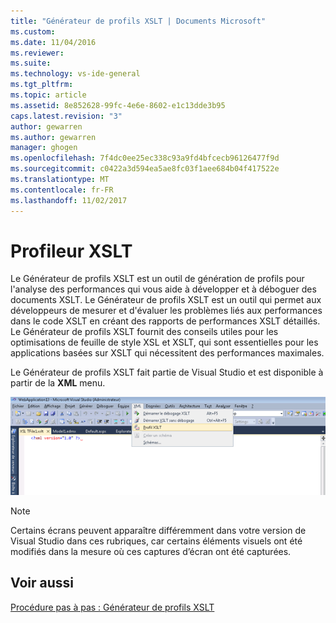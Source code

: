 ```yaml
---
title: "Générateur de profils XSLT | Documents Microsoft"
ms.custom: 
ms.date: 11/04/2016
ms.reviewer: 
ms.suite: 
ms.technology: vs-ide-general
ms.tgt_pltfrm: 
ms.topic: article
ms.assetid: 8e852628-99fc-4e6e-8602-e1c13dde3b95
caps.latest.revision: "3"
author: gewarren
ms.author: gewarren
manager: ghogen
ms.openlocfilehash: 7f4dc0ee25ec338c93a9fd4bfcecb96126477f9d
ms.sourcegitcommit: c0422a3d594ea5ae8fc03f1aee684b04f417522e
ms.translationtype: MT
ms.contentlocale: fr-FR
ms.lasthandoff: 11/02/2017
---
```

# <a name="xslt-profiler"></a>Profileur XSLT
Le Générateur de profils XSLT est un outil de génération de profils pour l'analyse des performances qui vous aide à développer et à déboguer des documents XSLT. Le Générateur de profils XSLT est un outil qui permet aux développeurs de mesurer et d'évaluer les problèmes liés aux performances dans le code XSLT en créant des rapports de performances XSLT détaillés. Le Générateur de profils XSLT fournit des conseils utiles pour les  optimisations de feuille de style XSL et XSLT, qui sont essentielles pour les applications basées sur XSLT qui nécessitent des performances maximales.  
  
Le Générateur de profils XSLT fait partie de Visual Studio et est disponible à partir de la **XML** menu.  
  
![Générateur de profils XSLT](../xml-tools/media/xsltprofilermenu.gif "XSLTProfilerMenu")
  
> [!NOTE]
>  Certains écrans peuvent apparaître différemment dans votre version de Visual Studio dans ces rubriques, car certains éléments visuels ont été modifiés dans la mesure où ces captures d’écran ont été capturées.  
  
## <a name="see-also"></a>Voir aussi  
[Procédure pas à pas : Générateur de profils XSLT](../xml-tools/walkthrough-xslt-profiler.md)